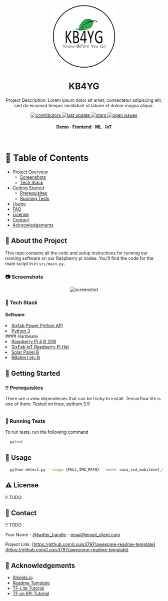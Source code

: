 <div align="center">

  <img src="https://raw.githubusercontent.com/KB4YG/kb4yg.github.io/main/assets/icon-white.png" alt="logo" width="200" height="auto" />
  <h1>KB4YG</h1>
  
  <p>
    Project Description: Lorem ipsum dolor sit amet, consectetur adipiscing elit, sed do eiusmod tempor incididunt ut labore et dolore magna aliqua. 
  </p>
  
  <!-- Badges -->
<p>
  <a href="https://github.com/KB4YG/iot/graphs/contributors">
    <img src="https://img.shields.io/github/contributors/KB4YG/iot" alt="contributors" />
  </a>
  <a href="https://github.com/KB4YG/iot/commits">
    <img src="https://img.shields.io/github/last-commit/KB4YG/iot" alt="last update" />
  </a>
  <a href="https://github.com/KB4YG/iot/stargazers">
    <img src="https://img.shields.io/github/stars/KB4YG/iot" alt="stars" />
  </a>
  <a href="https://github.com/KB4YG/iot/issues/">
    <img src="https://img.shields.io/github/issues/KB4YG/iot" alt="open issues" />
  </a>
</p>
   
<h4>    
    <a href="https://kb4yg.github.io">Demo</a>
  <span> · </span>
    <a href="https://github.com/KB4YG/frontend">Frontend</a>
  <span> · </span>
    <a href="https://github.com/KB4YG/iml">ML</a>
  <span> · </span>
    <a href="https://github.com/KB4YG/iot">IoT</a>
  </h4>
</div>

<br />

<!-- Table of Contents -->
# :notebook_with_decorative_cover: Table of Contents

- [Project Overview](#star2-about-the-project)
  * [Screenshots](#camera-screenshots)
  * [Tech Stack](#space_invader-tech-stack)
- [Getting Started](#toolbox-getting-started)
  * [Prerequisites](#bangbang-prerequisites)
  * [Running Tests](#test_tube-running-tests)
- [Usage](#eyes-usage)
- [FAQ](#grey_question-faq)
- [License](#warning-license)
- [Contact](#handshake-contact)
- [Acknowledgements](#gem-acknowledgements)


<!-- About the Project -->
## :star2: About the Project
This repo contains all the code and setup instructions for running our running software on our Raspberry pi nodes. You'll find the code for the main script in in `src/main.py`.

<!-- Screenshots -->
### :camera: Screenshots

<div align="center"> 
  <img src="https://i.imgur.com/DoOP0bl.jpg" alt="screenshot" width="600px"/>
</div>

<!-- TechStack -->
### :space_invader: Tech Stack

#### Software
<li><a href="https://github.com/sixfab/sixfab-power-python-api">Sixfab Power Python API</a></li>
<li><a href="https://roboflow.com">Python 3</a></li>
#### Hardware
<li><a href="https://opencv.org">Raspberry Pi 4 B 2GB</a></li>
<li><a href="https://opencv.org">SixFab IoT Raspberry Pi Hat</a></li>
<li><a href="https://opencv.org">Solar Panel B</a></li>
<li><a href="https://opencv.org">RBattert etc B</a></li>


<!-- Getting Started -->
## 	:toolbox: Getting Started

<!-- Prerequisites -->
### :bangbang: Prerequisites

There are a view dependecies that can be tricky to install. Tensorflow lite is one of them. Tested on linux, pythom 3.9

```bash
```
   
<!-- Running Tests -->
### :test_tube: Running Tests

To run tests, run the following command

```bash
  pytest 
```

<!-- Usage -->
## :eyes: Usage

```bash
  python detect.py --image {FULL_IMG_PATH} --model coco_ssd_mobilenet_v1_1.0_quant_2018_06_29
```

<!-- License -->
## :warning: License

!! TODO


<!-- Contact -->
## :handshake: Contact
!! TODO

Your Name - [@twitter_handle](https://twitter.com/twitter_handle) - email@email_client.com

Project Link: [https://github.com/Louis3797/awesome-readme-template](https://github.com/Louis3797/awesome-readme-template)


<!-- Acknowledgments -->
## :gem: Acknowledgements

 - [Shields.io](https://shields.io/)
 - [Readme Template](https://github.com/Louis3797/awesome-readme-template)
 - [TF-Lite Tutorial](https://github.com/tensorflow/tensorflow/blob/master/tensorflow/lite/examples/python/label_image.py)
 - [TF on RPi Tutorial](https://github.com/EdjeElectronics/TensorFlow-Lite-Object-Detection-on-Android-and-Raspberry-Pi)
